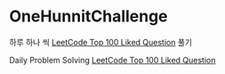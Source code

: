 # OneHunnitChallenge

하루 하나 씩 [LeetCode Top 100 Liked Question](https://leetcode.com/problemset/top-100-liked-questions/) 풀기  


Daily Problem Solving [LeetCode Top 100 Liked Question](https://leetcode.com/problemset/top-100-liked-questions/)
